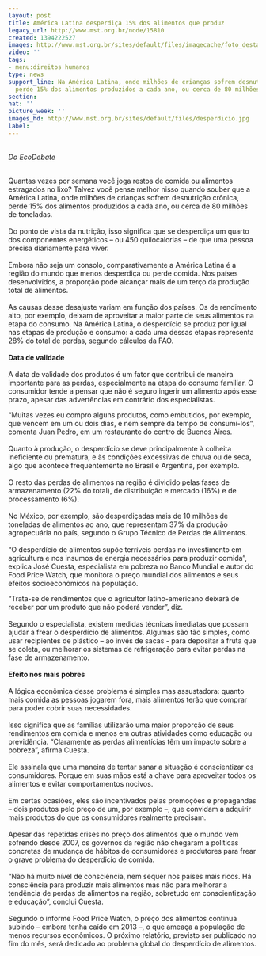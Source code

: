 ```yaml
---
layout: post
title: América Latina desperdiça 15% dos alimentos que produz
legacy_url: http://www.mst.org.br/node/15810
created: 1394222527
images: http://www.mst.org.br/sites/default/files/imagecache/foto_destaque/desperdicio.jpg
video: ''
tags:
- menu:direitos humanos
type: news
support_line: Na América Latina, onde milhões de crianças sofrem desnutrição crônica,  se
  perde 15% dos alimentos produzidos a cada ano, ou cerca de 80 milhões de  toneladas.
section: 
hat: ''
picture_week: ''
images_hd: http://www.mst.org.br/sites/default/files/desperdicio.jpg
label: 
---
```

<p><br><em>Do EcoDebate</em></p><p><br>Quantas vezes por semana você joga restos de comida ou alimentos estragados no lixo? Talvez você pense melhor nisso quando souber que a América Latina, onde milhões de crianças sofrem desnutrição crônica, perde 15% dos alimentos produzidos a cada ano, ou cerca de 80 milhões de toneladas.<br><br>Do ponto de vista da nutrição, isso significa que se desperdiça um quarto dos componentes energéticos – ou 450 quilocalorias – de que uma pessoa precisa diariamente para viver.<br><br>Embora não seja um consolo, comparativamente a América Latina é a região do mundo que menos desperdiça ou perde comida. Nos países desenvolvidos, a proporção pode alcançar mais de um terço da produção total de alimentos.<br><br>As causas desse desajuste variam em função dos países. Os de rendimento alto, por exemplo, deixam de aproveitar a maior parte de seus alimentos na etapa do consumo. Na América Latina, o desperdício se produz por igual nas etapas de produção e consumo: a cada uma dessas etapas representa 28% do total de perdas, segundo cálculos da FAO.<br><br><strong>Data de validade</strong><br><br>A data de validade dos produtos é um fator que contribui de maneira importante para as perdas, especialmente na etapa do consumo familiar. O consumidor tende a pensar que não é seguro ingerir um alimento após esse prazo, apesar das advertências em contrário dos especialistas.</p><p>“Muitas vezes eu compro alguns produtos, como embutidos, por exemplo, que vencem em um ou dois dias, e nem sempre dá tempo de consumi-los”, comenta Juan Pedro, em um restaurante do centro de Buenos Aires.<br><br>Quanto à produção, o desperdício se deve principalmente à colheita ineficiente ou prematura, e às condições excessivas de chuva ou de seca, algo que acontece frequentemente no Brasil e Argentina, por exemplo.<br><br>O resto das perdas de alimentos na região é dividido pelas fases de armazenamento (22% do total), de distribuição e mercado (16%) e de processamento (6%).<br><br>No México, por exemplo, são desperdiçadas mais de 10 milhões de toneladas de alimentos ao ano, que representam 37% da produção agropecuária no país, segundo o Grupo Técnico de Perdas de Alimentos.<br><br>“O desperdício de alimentos supõe terríveis perdas no investimento em agricultura e nos insumos de energia necessários para produzir comida”, explica José Cuesta, especialista em pobreza no Banco Mundial e autor do Food Price Watch, que monitora o preço mundial dos alimentos e seus efeitos socioeconômicos na população.</p><p>“Trata-se de rendimentos que o agricultor latino-americano deixará de receber por um produto que não poderá vender”, diz.<br><br>Segundo o especialista, existem medidas técnicas imediatas que possam ajudar a frear o desperdício de alimentos. Algumas são tão simples, como usar recipientes de plástico – ao invés de sacas - para depositar a fruta que se coleta, ou melhorar os sistemas de refrigeração para evitar perdas na fase de armazenamento.<br><br><strong>Efeito nos mais pobres</strong><br><br>A lógica econômica desse problema é simples mas assustadora: quanto mais comida as pessoas jogarem fora, mais alimentos terão que comprar para poder cobrir suas necessidades.<br><br>Isso significa que as famílias utilizarão uma maior proporção de seus rendimentos em comida e menos em outras atividades como educação ou previdência. “Claramente as perdas alimentícias têm um impacto sobre a pobreza”, afirma Cuesta.<br><br>Ele assinala que uma maneira de tentar sanar a situação é conscientizar os consumidores. Porque em suas mãos está a chave para aproveitar todos os alimentos e evitar comportamentos nocivos.<br><br>Em certas ocasiões, eles são incentivados pelas promoções e propagandas – dois produtos pelo preço de um, por exemplo –, que convidam a adquirir mais produtos do que os consumidores realmente precisam.<br><br>Apesar das repetidas crises no preço dos alimentos que o mundo vem sofrendo desde 2007, os governos da região não chegaram a políticas concretas de mudança de hábitos de consumidores e produtores para frear o grave problema do desperdício de comida.<br><br>“Não há muito nível de consciência, nem sequer nos países mais ricos. Há consciência para produzir mais alimentos mas não para melhorar a tendência de perdas de alimentos na região, sobretudo em conscientização e educação”, conclui Cuesta.<br><br>Segundo o informe Food Price Watch, o preço dos alimentos continua subindo – embora tenha caído em 2013 –, o que ameaça a população de menos recursos econômicos. O próximo relatório, previsto ser publicado no fim do mês, será dedicado ao problema global do desperdício de alimentos.</p>
